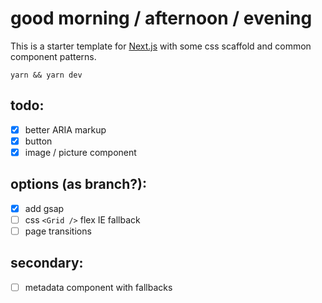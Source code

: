 # good morning / afternoon / evening

This is a starter template for [Next.js](https://nextjs.org/) with some css scaffold and common component patterns. 

`yarn && yarn dev`

## todo:
- [x] better ARIA markup
- [x] button
- [x] image / picture component

## options (as branch?):
- [x] add gsap
- [ ] css `<Grid />` flex IE fallback
- [ ] page transitions

## secondary:
- [ ] metadata component with fallbacks
